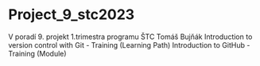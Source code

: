 # Project_9_stc2023
V poradí 9. projekt 1.trimestra programu ŠTC
 Tomáš Bujňák
 Introduction to version control with Git - Training (Learning Path) 
  Introduction to GitHub - Training (Module) 
